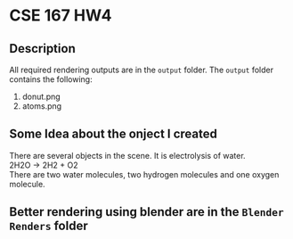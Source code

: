 # CSE 167 HW4

## Description
All required rendering outputs are in the `output` folder. The `output` folder contains the following:
1. donut.png
2. atoms.png

## Some Idea about the onject I created
There are several objects in the scene. 
It is electrolysis of water.  
2H2O -> 2H2 + O2  
There are two water molecules, two hydrogen molecules and one oxygen molecule.


## Better rendering using blender are in the `Blender Renders` folder